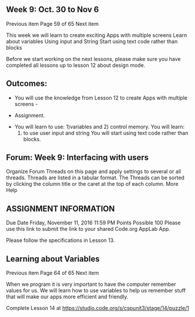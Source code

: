 ## Week 9: Oct. 30 to Nov 6  
Previous item Page 59 of 65  Next item


This week we will learn to create exciting Apps with multiple screens
Learn about variables
Using input and String
Start using text code rather than blocks

Before we start working on the next lessons, please make sure you have completed all lessons up to lesson 12 about design mode.

## Outcomes:

- You will use the knowledge from Lesson 12 to create Apps with multiple screens - 
* Assignment.
- You will learn to use:
          1)variables and 
          2) control memory.
You will learn:
  1) to use user input and string
You will start using text code rather than blocks.

## Forum: Week 9: Interfacing with users  
Organize Forum Threads on this page and apply settings to several or all threads. Threads are listed in a tabular format. The Threads can be sorted by clicking the column title or the caret at the top of each column. More Help

## ASSIGNMENT INFORMATION
Due Date
Friday, November 11, 2016
11:59 PM
Points Possible
100
Please use this link to submit the link to your shared Code.org AppLab App.

Please follow the specifications in Lesson 13.

## Learning about Variables  
Previous item Page 64 of 65  Next item


When we program it is very important to have the computer remember values for us.  We will learn how to use variables to help us remember stuff that will make our apps more efficient and friendly.

Complete Lesson 14 at <https://studio.code.org/s/cspunit3/stage/14/puzzle/1>

